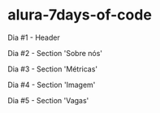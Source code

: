 # alura-7days-of-code

Dia #1 - Header

Dia #2 - Section 'Sobre nós'

Dia #3 - Section 'Métricas'

Dia #4 - Section 'Imagem'

Dia #5 - Section 'Vagas'